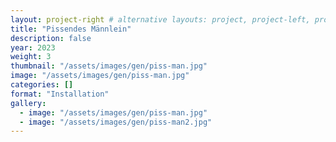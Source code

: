 ```yaml
---
layout: project-right # alternative layouts: project, project-left, project-right, project-top
title: "Pissendes Männlein"
description: false
year: 2023
weight: 3
thumbnail: "/assets/images/gen/piss-man.jpg"
image: "/assets/images/gen/piss-man.jpg"
categories: []
format: "Installation"
gallery:
  - image: "/assets/images/gen/piss-man.jpg"
  - image: "/assets/images/gen/piss-man2.jpg"
---
```

